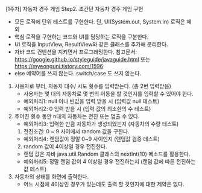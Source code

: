 [1주차] 자동차 경주 게임
Step2. 초간단 자동차 경주 게임 구현
- 모든 로직에 단위 테스트를 구현한다. 단, UI(System.out, System.in) 로직은 제외
- 핵심 로직을 구현하는 코드와 UI를 담당하는 로직을 구분한다.
- UI 로직을 InputView, ResultView와 같은 클래스를 추가해 분리한다.
- 자바 코드 컨벤션을 지키면서 프로그래밍한다.
참고문서: https://google.github.io/styleguide/javaguide.html 또는 https://myeonguni.tistory.com/1596
- else 예약어를 쓰지 않는다. switch/case 도 쓰지 않는다.

1. 사용자로 부터, 자동차 대수/ 시도 횟수를 입력받는다. (총 2번 입력받음)
    - 사용자는 몇 대의 자동차로 몇 번의 이동을 할 것인지를 입력할 수 있어야 한다.
    - 예외처리1: null 이나 빈값을 입력 받을 시 (입력값 null 테스트)
    - 예외처리2: 0 입력 받을 시 (입력 값의 최소한의 수 테스트)
2. 주어진 횟수 동안 n대의 자동차는 전진 또는 멈출 수 있다.
    - 예외처리3: 입력한 만큼 자동차가 생성되었는지 (자동차의 수량 테스트)
    1) 전진조건: 0 ~ 9 사이에서 random 값을 구한다.
    - 예외처리4: 랜덤값이 정말 0~9 사이인지 (랜덤값 검증 테스트)
    2) random 값이 4이상일 경우 전진한다.
    - 랜덤 값은 자바 java.util.Random 클래스의 nextInt(10) 메소드를 활용한다.
    - 예외처리5: 정말 랜덤 값이 4 이상일 경우 전진하는지 (랜덤 값에 따른 전진하는 값 테스트)
3. 자동차의 상태를 화면에 출력한다.
    - 어느 시점에 4이상인 경우가 있는데도 출력 할 것인지에 대한 제약은 없다.